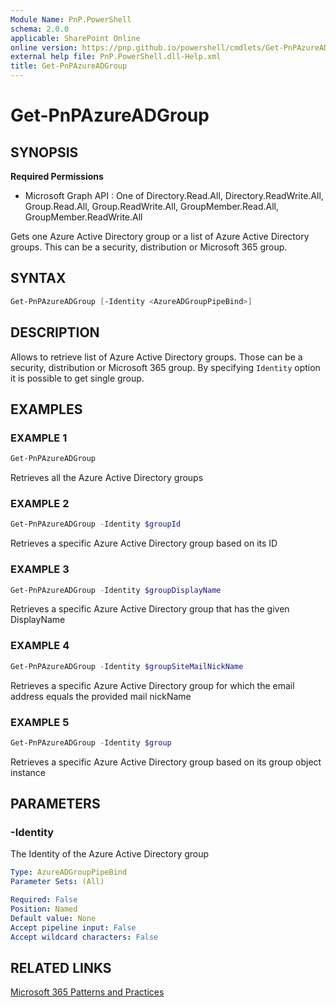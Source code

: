 ```yaml
---
Module Name: PnP.PowerShell
schema: 2.0.0
applicable: SharePoint Online
online version: https://pnp.github.io/powershell/cmdlets/Get-PnPAzureADGroup.html
external help file: PnP.PowerShell.dll-Help.xml
title: Get-PnPAzureADGroup
---
```

  
# Get-PnPAzureADGroup

## SYNOPSIS

**Required Permissions**

  * Microsoft Graph API : One of Directory.Read.All, Directory.ReadWrite.All, Group.Read.All, Group.ReadWrite.All, GroupMember.Read.All, GroupMember.ReadWrite.All

Gets one Azure Active Directory group or a list of Azure Active Directory groups. This can be a security, distribution or Microsoft 365 group.

## SYNTAX

```powershell
Get-PnPAzureADGroup [-Identity <AzureADGroupPipeBind>] 
```

## DESCRIPTION

Allows to retrieve list of Azure Active Directory groups. Those can be a security, distribution or Microsoft 365 group. By specifying `Identity` option it is possible to get single group.

## EXAMPLES

### EXAMPLE 1
```powershell
Get-PnPAzureADGroup
```

Retrieves all the Azure Active Directory groups

### EXAMPLE 2
```powershell
Get-PnPAzureADGroup -Identity $groupId
```

Retrieves a specific Azure Active Directory group based on its ID

### EXAMPLE 3
```powershell
Get-PnPAzureADGroup -Identity $groupDisplayName
```

Retrieves a specific Azure Active Directory group that has the given DisplayName

### EXAMPLE 4
```powershell
Get-PnPAzureADGroup -Identity $groupSiteMailNickName
```

Retrieves a specific Azure Active Directory group for which the email address equals the provided mail nickName

### EXAMPLE 5
```powershell
Get-PnPAzureADGroup -Identity $group
```

Retrieves a specific Azure Active Directory group based on its group object instance

## PARAMETERS

### -Identity
The Identity of the Azure Active Directory group

```yaml
Type: AzureADGroupPipeBind
Parameter Sets: (All)

Required: False
Position: Named
Default value: None
Accept pipeline input: False
Accept wildcard characters: False
```

## RELATED LINKS

[Microsoft 365 Patterns and Practices](https://aka.ms/m365pnp)